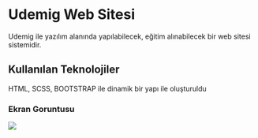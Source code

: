 <h1> Udemig Web Sitesi</h1>

Udemig ile yazılım alanında yapılabilecek, eğitim alınabilecek bir web sitesi sistemidir. 

<h2>Kullanılan Teknolojiler</h2>

HTML, SCSS, BOOTSTRAP ile dinamik bir yapı ile oluşturuldu

<h3> Ekran Goruntusu</h3>

![](screen.gif)

